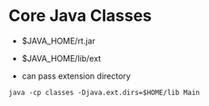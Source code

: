 # Core Java Classes

- $JAVA_HOME/rt.jar
- $JAVA_HOME/lib/ext

- can pass extension directory

```shell
java -cp classes -Djava.ext.dirs=$HOME/lib Main
```

